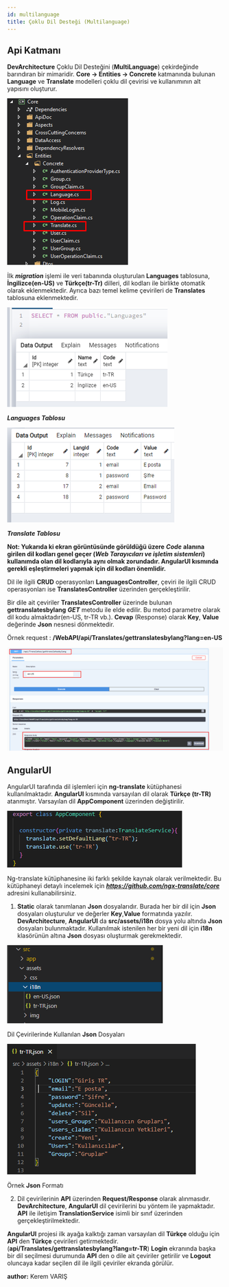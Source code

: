 ```yaml
---
id: multilanguage
title: Çoklu Dil Desteği (Multilanguage)
---
```

## Api Katmanı

**DevArchitecture** Çoklu Dil Desteğini (**MultiLanguage**) çekirdeğinde barındıran bir mimaridir. **Core -> Entities -> Concrete**
katmanında bulunan **Language** ve **Translate** modelleri çoklu dil çevirisi ve kullanımının alt yapısını oluşturur.

![](./media/image86.png)

İlk ***migration*** işlemi ile veri tabanında oluşturulan **Languages**
tablosuna, **İngilizce(en-US)** ve **Türkçe(tr-Tr)** dilleri, dil kodları ile birlikte otomatik olarak
eklenmektedir. Ayrıca bazı temel kelime çevirileri de **Translates** tablosuna eklenmektedir.

![](./media/image87.png)

***Languages Tablosu***

![](./media/image88.png)

***Translate Tablosu***

**Not: Yukarıda ki ekran görüntüsünde görüldüğü üzere** ***Code*** 
**alanına girilen dil kodları genel geçer (*Web Tarayıcıları ve işletim sistemleri*) kullanımda olan dil kodlarıyla aynı olmak zorundadır. AngularUI kısmında gerekli eşleştirmeleri yapmak için dil kodları önemlidir.**

Dil ile ilgili **CRUD** operasyonları **LanguagesController**, çeviri ile ilgili
CRUD operasyonları ise **TranslatesController** üzerinden gerçekleştirilir.

Bir dile ait çeviriler **TranslatesController** üzerinde bulunan
**gettranslatesbylang** ***GET*** metodu ile elde edilir. Bu metod parametre
olarak dil kodu almaktadır(en-US, tr-TR vb.). **Cevap** (Response) olarak **Key**, **Value**
değerinde **Json** nesnesi dönmektedir.

Örnek request : **/WebAPI/api/Translates/gettranslatesbylang?lang=en-US**

![](./media/image89.png)

## AngularUI

AngularUI tarafında dil işlemleri için **ng-translate** kütüphanesi
kullanılmaktadır. **AngularUI** kısmında varsayılan dil olarak **Türkçe (tr-TR)**
atanmıştır. Varsayılan dil **AppComponent** üzerinden değiştirilir.

![](./media/image90.png)

Ng-translate kütüphanesine iki farklı şekilde kaynak olarak
verilmektedir. Bu kütüphaneyi detaylı incelemek için ***https://github.com/ngx-translate/core*** adresini kullanabilirsiniz.

1. **Static** olarak tanımlanan **Json** dosyalarıdır. Burada her bir dil
için **Json** dosyaları oluşturulur ve değerler **Key**,**Value** formatında
yazılır. **DevArchitecture**, **AngularUI** da **src/assets/i18n** dosya yolu altında
**Json** dosyaları bulunmaktadır. Kullanılmak istenilen her bir yeni dil
için **i18n** klasörünün altına **Json** dosyası oluşturmak gerekmektedir.

![](./media/image91.png)

Dil Çevirilerinde Kullanılan **Json** Dosyaları

![](./media/image92.png)

Örnek **Json** Formatı

2. Dil çevirilerinin **API** üzerinden **Request/Response** olarak
alınmasıdır. **DevArchitecture**, **AngularUI** dil çevirilerini bu yöntem ile
yapmaktadır. **API** ile iletişim **TranslationService** isimli bir sınıf
üzerinden gerçekleştirilmektedir.

**AngularUI** projesi ilk ayağa kalktığı zaman varsayılan dil **Türkçe** olduğu için **API**
den **Türkçe** çevirileri getirmektedir. (**api/Translates/gettranslatesbylang?lang=tr-TR**) **Login** ekranında başka bir dil seçilmesi durumunda **API** den o dile ait çeviriler getirilir ve **Logout** oluncaya kadar seçilen dil ile ilgili çeviriler ekranda görülür.


**author:** Kerem VARIŞ
